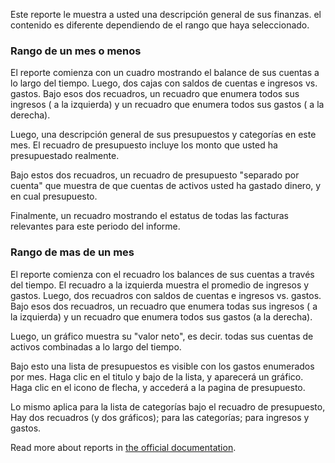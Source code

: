 Este reporte le muestra a usted una descripción general de sus finanzas. el contenido es diferente dependiendo de el rango que haya seleccionado.

### Rango de un mes o menos

El reporte comienza con un cuadro mostrando el balance de sus cuentas a lo largo del tiempo. Luego, dos cajas con saldos de cuentas e ingresos vs. gastos. Bajo esos dos recuadros, un recuadro que enumera todos sus ingresos ( a la izquierda) y un recuadro que enumera todos sus gastos ( a la derecha).

Luego, una descripción general de sus presupuestos y categorías en este mes. El recuadro de presupuesto incluye los monto que usted ha presupuestado realmente.

Bajo estos dos recuadros, un recuadro de presupuesto "separado por cuenta" que muestra de que cuentas de activos usted ha gastado dinero, y en cual presupuesto.

Finalmente, un recuadro mostrando el estatus de todas las facturas relevantes para este periodo del informe.

### Rango de mas de un mes

El reporte comienza con el recuadro los balances de sus cuentas a través del tiempo. El recuadro a la izquierda muestra el promedio de ingresos y gastos. Luego, dos recuadros con saldos de cuentas e ingresos vs. gastos. Bajo esos dos recuadros, un recuadro que enumera todas sus ingresos ( a la izquierda) y un recuadro que enumera todos sus gastos (a la derecha).

Luego, un gráfico muestra su "valor neto", es decir. todas sus cuentas de activos combinadas a lo largo del tiempo.

Bajo esto una lista de presupuestos es visible con los gastos enumerados por mes. Haga clic en el titulo y bajo de la lista, y aparecerá un gráfico. Haga clic en el icono de flecha, y accederá a la pagina de presupuesto.

Lo mismo aplica para la lista de categorías bajo el recuadro de presupuesto, Hay dos recuadros (y dos gráficos); para las categorías; para ingresos y gastos.

Read more about reports in [the official documentation](https://docs.firefly-iii.org/advanced-concepts/reports).